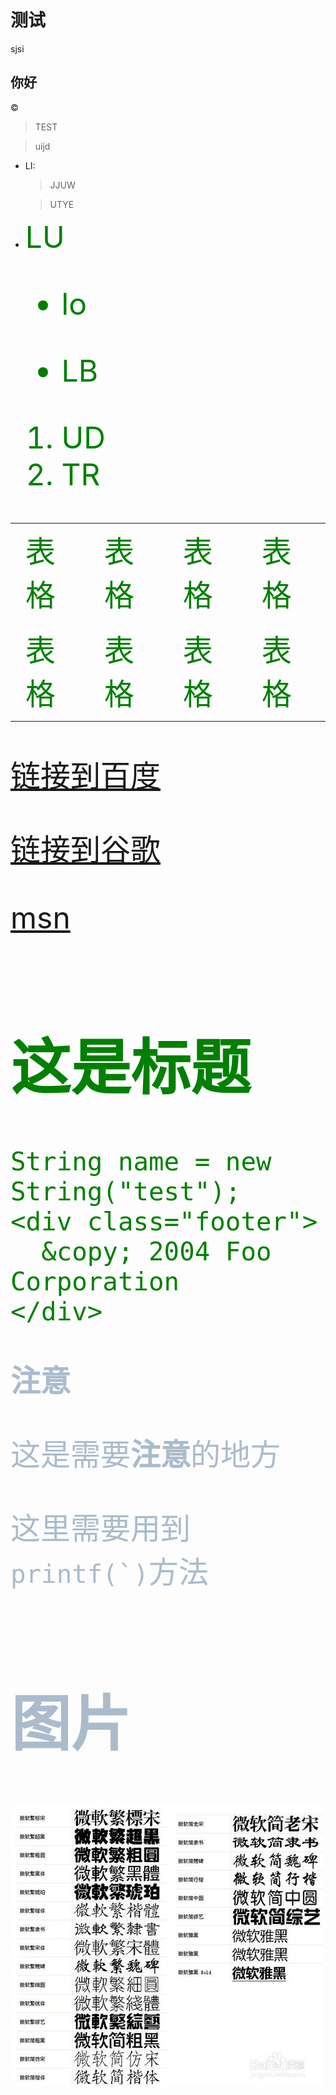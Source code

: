 # 测试
sjsi

## 你好

&copy;

> TEST

> uijd

* LI:
  > JJUW

  > UTYE

* <font size=7 color='green'>LU
+ lo
- LB
1. UD
2. TR

<table>
  <tr>
    <td>
      表格
    </td>
    <td>表格</td>
    <td>表格</td>
    <td>表格</td>
  </tr>
  <tr>
    <td>表格</td>
    <td>表格</td>
    <td>表格</td>
    <td>表格</td>
  </tr>
</table>

[链接到百度](http://www.baidu.com/ "xxx")

[链接到谷歌][http]

[msn][]

[http]:<https://www.google.com/>
[msn]: http://search.msn.com/

# 这是标题

    String name = new String("test");
    <div class="footer">
      &copy; 2004 Foo Corporation
    </div>


**<font size=15 color='#aabbcc'>注意**

这是需要**注意**的地方

这里需要用到``printf(`)``方法

# **图片**
![图片加载失败警告](assert/738b4710b912c8fcdd776be7ff039245d6882117.jpg)
